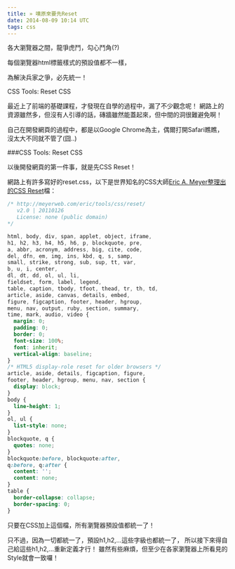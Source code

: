 ```yaml
---
title: » 噢原來要先Reset
date: 2014-08-09 10:14 UTC
tags: css
---
```


各大瀏覽器之間，龍爭虎鬥，勾心鬥角(?)

每個瀏覽器html標籤樣式的預設值都不一樣，

為解決兵家之爭，必先統一！

CSS Tools: Reset CSS


最近上了前端的基礎課程，才發現在自學的過程中，漏了不少觀念呢！
網路上的資源雖然多，但沒有人引導的話，磚牆雖然能蓋起來，但中間的洞很難避免啊！

自己在開發網頁的過程中，都是以Google Chrome為主，偶爾打開Safari瞧瞧，沒太大不同就不管了(囧..)


###CSS Tools: Reset CSS

以後開發網頁的第一件事，就是先CSS Reset！

網路上有許多寫好的reset.css，以下是世界知名的CSS大師[Eric A. Meyer整理出的CSS Reset](http://meyerweb.com/eric/tools/css/reset/)檔：

~~~css
/* http://meyerweb.com/eric/tools/css/reset/
   v2.0 | 20110126
   License: none (public domain)
*/

html, body, div, span, applet, object, iframe,
h1, h2, h3, h4, h5, h6, p, blockquote, pre,
a, abbr, acronym, address, big, cite, code,
del, dfn, em, img, ins, kbd, q, s, samp,
small, strike, strong, sub, sup, tt, var,
b, u, i, center,
dl, dt, dd, ol, ul, li,
fieldset, form, label, legend,
table, caption, tbody, tfoot, thead, tr, th, td,
article, aside, canvas, details, embed,
figure, figcaption, footer, header, hgroup,
menu, nav, output, ruby, section, summary,
time, mark, audio, video {
  margin: 0;
  padding: 0;
  border: 0;
  font-size: 100%;
  font: inherit;
  vertical-align: baseline;
}
/* HTML5 display-role reset for older browsers */
article, aside, details, figcaption, figure,
footer, header, hgroup, menu, nav, section {
  display: block;
}
body {
  line-height: 1;
}
ol, ul {
  list-style: none;
}
blockquote, q {
  quotes: none;
}
blockquote:before, blockquote:after,
q:before, q:after {
  content: '';
  content: none;
}
table {
  border-collapse: collapse;
  border-spacing: 0;
}
~~~

只要在CSS加上這個檔，所有瀏覽器預設值都統一了！

只不過，因為一切都統一了，預設h1,h2,...這些字級也都統一了，
所以接下來得自己給這些h1,h2,...重新定義才行！
雖然有些麻煩，但至少在各家瀏覽器上所看見的Style就會一致囉！